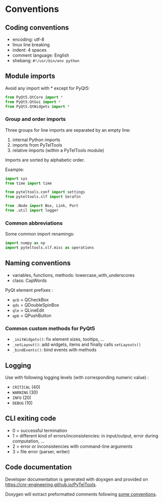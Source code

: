 Conventions
===========

## Coding conventions
* encoding: utf-8
* linux line breaking
* indent: 4 spaces
* comment language: English
* shebang: `#!/usr/bin/env python`

## Module imports
Avoid any import with * except for PyQt5:
```python
from PyQt5.QtCore import *
from PyQt5.QtGui import *
from PyQt5.QtWidgets import *
```

### Group and order imports
Three groups for line imports are separated by an empty line:
1. internal Python imports
2. imports from PyTelTools
3. relative imports (within a PyTelTools module)

Imports are sorted by alphabetic order.

Example:
```python
import sys
from time import time

from pyteltools.conf import settings
from pyteltools.slf import Serafin

from .Node import Box, Link, Port
from .util import logger
```

### Common abbreviations
Some common import renamings:
```python
import numpy as np
import pyteltools.slf.misc as operations
```

## Naming conventions
* variables, functions, methods: lowercase_with_underscores
* class: CapWords

PyQt element prefixes :
* `qcb` = QCheckBox
* `qds` = QDoubleSpinBox
* `qle` = QLineEdit
* `qpb` = QPushButton

### Common custom methods for PyQt5
* `_initWidgets()`: fix element sizes, tooltips, ...
* `_setLayout()`: add widgets, items and finally calls `setLayouts()`
* `_bindEvents()`: bind events with methods

## Logging
Use with following logging levels (with corresponding numeric value) :
* `CRITICAL` (40)
* `WARNING` (30)
* `INFO` (20)
* `DEBUG` (10)

## CLI exiting code
* 0 = successful termination
* 1 = different kind of errors/inconsistencies: in input/output, error during computation, ...
* 2 = error or inconsistencies with command-line arguments
* 3 = file error (parser, writer)

## Code documentation
Developer documentation is generated with doyxgen and provided on https://cnr-engineering.github.io/PyTelTools.

Doxygen will extract preformatted comments following [some conventions](https://www.stack.nl/~dimitri/doxygen/manual/docblocks.html#pythonblocks).
